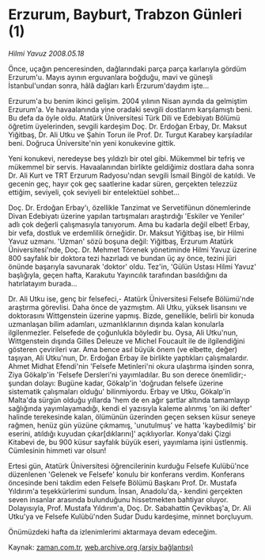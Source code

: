 # Erzurum, Bayburt, Trabzon Günleri (1)

*Hilmi Yavuz 2008.05.18*

<tr><td class="metin" colspan="2" style="padding-top: 20px; padding-left: 5px; padding-right: 10px;">Önce, uçağın penceresinden, dağlarındaki parça parça karlarıyla gördüm Erzurum'u. Mayıs ayının erguvanlara boğduğu, mavi ve güneşli İstanbul'undan sonra, hâlâ dağları karlı Erzurum'daydım işte...</td></tr><tr><td class="metin" colspan="2" style="padding-top: 20px; padding-left: 5px; padding-right: 10px;"><p>Erzurum'a bu benim ikinci gelişim. 2004 yılının Nisan ayında da gelmiştim Erzurum'a. Ve havaalanında yine oradaki sevgili dostlarım karşılamıştı beni. Bu defa da öyle oldu. Atatürk Üniversitesi Türk Dili ve Edebiyatı Bölümü öğretim üyelerinden, sevgili kardeşim Doç. Dr. Erdoğan Erbay, Dr. Maksut Yiğitbaş, Dr. Ali Utku ve Şahin Torun ile Prof. Dr. Turgut Karabey karşıladılar beni. Doğruca Üniversite'nin yeni konukevine gittik.
<p> Yeni konukevi, neredeyse beş yıldızlı bir otel gibi. Mükemmel bir tefriş ve mükemmel bir servis. Havaalanından birlikte geldiğimiz dostlara daha sonra Dr. Ali Kurt ve TRT Erzurum Radyosu'ndan sevgili İsmail Bingöl de katıldı. Ve gecenin geç, hayır çok geç saatlerine kadar süren, gerçekten telezzüz ettiğim, seviyeli, çok seviyeli bir entelektüel sohbet...
<p> Doç. Dr. Erdoğan Erbay'ı, özellikle Tanzimat ve Servetifünun dönemlerinde Divan Edebiyatı üzerine yapılan tartışmaları araştırdığı 'Eskiler ve Yeniler' adlı çok değerli çalışmasıyla tanıyorum. Ama bu kadarla değil elbet! Erbay, bir vefa, dostluk ve erdemlilik örneğidir. Dr. Maksut Yiğitbaş ise, bir Hilmi Yavuz uzmanı. 'Uzman' sözü boşuna değil: Yiğitbaş, Erzurum Atatürk Üniversitesi'nde, Doç. Dr. Mehmet Törenek yönetiminde Hilmi Yavuz üzerine 800 sayfalık bir doktora tezi hazırladı ve bundan üç ay önce, tezini jüri önünde başarıyla savunarak 'doktor' oldu. Tez'in, 'Gülün Ustası Hilmi Yavuz' başlığıyla, geçen hafta, Karakutu Yayıncılık tarafından basıldığını da hatırlatayım burada...
<p> Dr. Ali Utku ise, genç bir felsefeci,- Atatürk Üniversitesi Felsefe Bölümü'nde araştırma görevlisi. Daha önce de yazmıştım. Ali Utku, yüksek lisansını ve doktorasını Wittgenstein üzerine yapmış. Bizde, genellikle, belirli bir konuda uzmanlaşan bilim adamları, uzmanlıklarının dışında kalan konularla ilgilenmezler. Felsefede de çoğunlukla böyledir bu. Oysa, Ali Utku'nun, Wittgenstein dışında Gilles Deleuze ve Michel Foucault ile de ilgilendiğini gösteren çevirileri var. Ama bence asıl büyük önem (ve elbette, değer) taşıyan, Ali Utku'nun, Dr. Erdoğan Erbay ile birlikte yaptıkları çalışmalardır. Ahmet Midhat Efendi'nin 'Felsefe Metinleri'ni okura ulaştırma işinden sonra, Ziya Gökalp'in 'Felsefe Dersleri'ni yayımladılar. Bu son derece önemlidir;- şundan dolayı: Bugüne kadar, Gökalp'in 'doğrudan felsefe üzerine sistematik çalışmaları olduğu' bilinmiyordu. Erbay ve Utku, Gökalp'in Malta'da sürgün olduğu yıllarda 'hem de en ağır şartlar altında tamamlayıp sağlığında yayımlayamadığı, kendi el yazısıyla kaleme alınmış 'on iki defter' halinde terekesinde kalan, ölümünün üzerinden geçen seksen küsur seneye rağmen, henüz gün yüzüne çıkmamış, 'unutulmuş' ve hatta 'kaybedilmiş' bir eserini, atıldığı kuyudan çıkar[dıklarını]' açıklıyorlar. Konya'daki Çizgi Kitabevi de, bu 900 küsur sayfalık büyük eseri, yayımlama işini üstlenmiş. Cümlesinin himmeti var olsun!
<p> Ertesi gün, Atatürk Üniversitesi öğrencilerinin kurduğu Felsefe Kulübü'nce düzenlenen 'Gelenek ve Felsefe' konulu bir konferans verdim. Konferans öncesinde beni takdim eden Felsefe Bölümü Başkanı Prof. Dr. Mustafa Yıldırım'a teşekkürlerimi sundum. İnsan, Anadolu'da,- kendini gerçekten seven insanlar arasında bulunduğunu hissetmekten bahtiyar oluyor. Dolayısıyla, Prof. Mustafa Yıldırım'a, Doç. Dr. Sabahattin Çevikbaş'a, Dr. Ali Utku'ya ve Felsefe Kulübü'nden Sudar Dudu kardeşime, minnet borçluyum. 
<p> Önümüzdeki hafta da izlenimlerimi aktarmaya devam edeceğim.<br/></p></p></p></p></p></p></td></tr>

Kaynak: [zaman.com.tr](http://zaman.com.tr/yazar.do?yazino=690908), [web.archive.org (arşiv bağlantısı)](http://web.archive.org/web/20080714115838/http://www.zaman.com.tr:80/yazar.do?yazino=690908)
